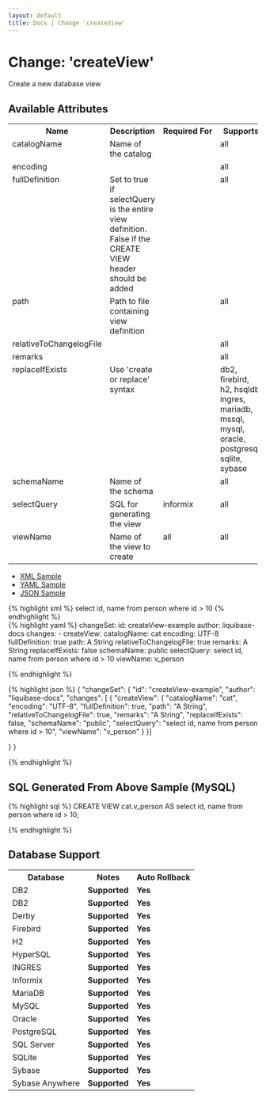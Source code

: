 ```yaml
---
layout: default
title: Docs | Change 'createView'
---
```


<!-- ====================================================== -->
<!-- GENERATED BY ChangeDocGenerator DO NOT MODIFY MANUALLY -->
<!-- ====================================================== -->

  <script>
  $(function() {
    $( "#changelog-tabs" ).tabs();
  });
</script>

# Change: 'createView'

Create a new database view

## Available Attributes ##

<table>
<tr><th>Name</th><th>Description</th><th>Required&nbsp;For</th><th>Supports</th><th>Since</th></tr>
<tr><td style='vertical-align: top'>catalogName</td><td style='vertical-align: top'>Name of the catalog</td><td style='vertical-align: top'></td><td style='vertical-align:top'>all</td><td style='vertical-align: top'>3.0</td></tr>
<tr><td style='vertical-align: top'>encoding</td><td style='vertical-align: top'></td><td style='vertical-align: top'></td><td style='vertical-align:top'>all</td><td style='vertical-align: top'></td></tr>
<tr><td style='vertical-align: top'>fullDefinition</td><td style='vertical-align: top'>Set to true if selectQuery is the entire view definition. False if the CREATE VIEW header should be added</td><td style='vertical-align: top'></td><td style='vertical-align:top'>all</td><td style='vertical-align: top'>3.3</td></tr>
<tr><td style='vertical-align: top'>path</td><td style='vertical-align: top'>Path to file containing view definition</td><td style='vertical-align: top'></td><td style='vertical-align:top'>all</td><td style='vertical-align: top'>3.6</td></tr>
<tr><td style='vertical-align: top'>relativeToChangelogFile</td><td style='vertical-align: top'></td><td style='vertical-align: top'></td><td style='vertical-align:top'>all</td><td style='vertical-align: top'></td></tr>
<tr><td style='vertical-align: top'>remarks</td><td style='vertical-align: top'></td><td style='vertical-align: top'></td><td style='vertical-align:top'>all</td><td style='vertical-align: top'></td></tr>
<tr><td style='vertical-align: top'>replaceIfExists</td><td style='vertical-align: top'>Use 'create or replace' syntax</td><td style='vertical-align: top'></td><td style='vertical-align:top'>db2, firebird, h2, hsqldb, ingres, mariadb, mssql, mysql, oracle, postgresql, sqlite, sybase</td><td style='vertical-align: top'>1.5</td></tr>
<tr><td style='vertical-align: top'>schemaName</td><td style='vertical-align: top'>Name of the schema</td><td style='vertical-align: top'></td><td style='vertical-align:top'>all</td><td style='vertical-align: top'></td></tr>
<tr><td style='vertical-align: top'>selectQuery</td><td style='vertical-align: top'>SQL for generating the view</td><td style='vertical-align: top'>informix</td><td style='vertical-align:top'>all</td><td style='vertical-align: top'></td></tr>
<tr><td style='vertical-align: top'>viewName</td><td style='vertical-align: top'>Name of the view to create</td><td style='vertical-align: top'>all</td><td style='vertical-align:top'>all</td><td style='vertical-align: top'></td></tr>
</table>

<div id='changelog-tabs'>
<ul>
    <li><a href="#tab-xml">XML Sample</a></li>
    <li><a href="#tab-yaml">YAML Sample</a></li>
    <li><a href="#tab-json">JSON Sample</a></li>
  </ul>
<div id='tab-xml'>
{% highlight xml %}
<changeSet author="liquibase-docs" id="createView-example">
    <createView catalogName="cat"
            encoding="UTF-8"
            fullDefinition="true"
            path="A String"
            relativeToChangelogFile="true"
            remarks="A String"
            replaceIfExists="false"
            schemaName="public"
            viewName="v_person">select id, name from person where id > 10</createView>
</changeSet>
{% endhighlight %}
</div>
<div id='tab-yaml'>
{% highlight yaml %}
changeSet:
  id: createView-example
  author: liquibase-docs
  changes:
  - createView:
      catalogName: cat
      encoding: UTF-8
      fullDefinition: true
      path: A String
      relativeToChangelogFile: true
      remarks: A String
      replaceIfExists: false
      schemaName: public
      selectQuery: select id, name from person where id > 10
      viewName: v_person

{% endhighlight %}
</div>
<div id='tab-json'>
{% highlight json %}
{
  "changeSet": {
    "id": "createView-example",
    "author": "liquibase-docs",
    "changes": [
      {
        "createView": {
          "catalogName": "cat",
          "encoding": "UTF-8",
          "fullDefinition": true,
          "path": "A String",
          "relativeToChangelogFile": true,
          "remarks": "A String",
          "replaceIfExists": false,
          "schemaName": "public",
          "selectQuery": "select id, name from person where id > 10",
          "viewName": "v_person"
        }
      }]
    
  }
}

{% endhighlight %}
</div>
</div>


## SQL Generated From Above Sample (MySQL)

{% highlight sql %}
CREATE VIEW cat.v_person AS select id,
 name from person where id > 10;


{% endhighlight %}

## Database Support

<table style='border:1;'>
<tr><th>Database</th><th>Notes</th><th>Auto Rollback</th></tr>
<tr><td>DB2</td><td><b>Supported</b></td><td><b>Yes</b></td></tr>
<tr><td>DB2</td><td><b>Supported</b></td><td><b>Yes</b></td></tr>
<tr><td>Derby</td><td><b>Supported</b></td><td><b>Yes</b></td></tr>
<tr><td>Firebird</td><td><b>Supported</b></td><td><b>Yes</b></td></tr>
<tr><td>H2</td><td><b>Supported</b></td><td><b>Yes</b></td></tr>
<tr><td>HyperSQL</td><td><b>Supported</b></td><td><b>Yes</b></td></tr>
<tr><td>INGRES</td><td><b>Supported</b></td><td><b>Yes</b></td></tr>
<tr><td>Informix</td><td><b>Supported</b></td><td><b>Yes</b></td></tr>
<tr><td>MariaDB</td><td><b>Supported</b></td><td><b>Yes</b></td></tr>
<tr><td>MySQL</td><td><b>Supported</b></td><td><b>Yes</b></td></tr>
<tr><td>Oracle</td><td><b>Supported</b></td><td><b>Yes</b></td></tr>
<tr><td>PostgreSQL</td><td><b>Supported</b></td><td><b>Yes</b></td></tr>
<tr><td>SQL Server</td><td><b>Supported</b></td><td><b>Yes</b></td></tr>
<tr><td>SQLite</td><td><b>Supported</b></td><td><b>Yes</b></td></tr>
<tr><td>Sybase</td><td><b>Supported</b></td><td><b>Yes</b></td></tr>
<tr><td>Sybase Anywhere</td><td><b>Supported</b></td><td><b>Yes</b></td></tr>
</table>
